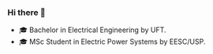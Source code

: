 ### Hi there 👋

- 🎓 Bachelor in Electrical Engineering by UFT.
- 🎓 MSc Student in Electric Power Systems by EESC/USP.
